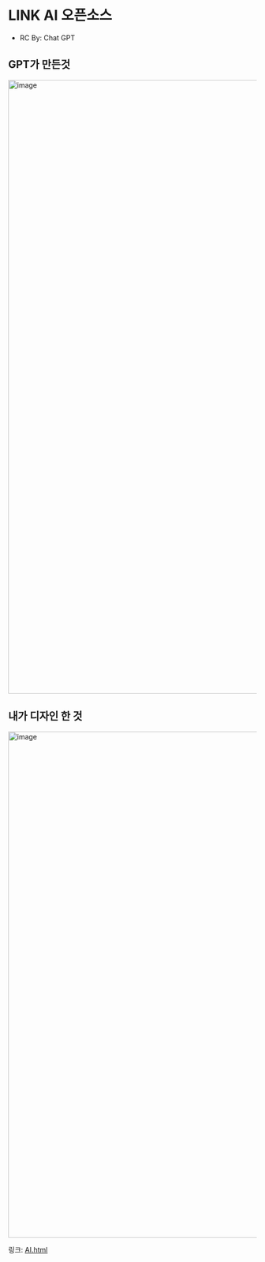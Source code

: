 # LINK AI 오픈소스
   - RC By: Chat GPT


## GPT가 만든것

<img width="2529" height="1244" alt="image" src="https://github.com/user-attachments/assets/b1d58c59-9edc-4b94-b457-7e82f130d804" />

## 내가 디자인 한 것
<img width="2544" height="1026" alt="image" src="https://github.com/user-attachments/assets/52e64e05-cddf-4784-ac31-67648634a986" />


링크: [AI.html](https://github.com/Linkshimcat/s/blob/main/AI.html)

